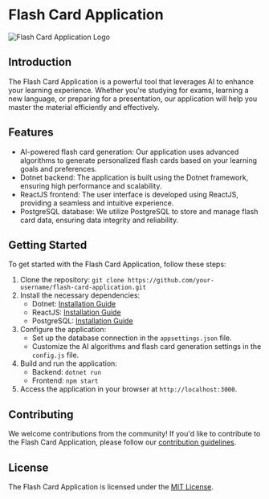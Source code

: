 # Flash Card Application

![Flash Card Application Logo](path/to/logo.png)

## Introduction

The Flash Card Application is a powerful tool that leverages AI to enhance your learning experience. Whether you're studying for exams, learning a new language, or preparing for a presentation, our application will help you master the material efficiently and effectively.

## Features

- AI-powered flash card generation: Our application uses advanced algorithms to generate personalized flash cards based on your learning goals and preferences.
- Dotnet backend: The application is built using the Dotnet framework, ensuring high performance and scalability.
- ReactJS frontend: The user interface is developed using ReactJS, providing a seamless and intuitive experience.
- PostgreSQL database: We utilize PostgreSQL to store and manage flash card data, ensuring data integrity and reliability.

## Getting Started

To get started with the Flash Card Application, follow these steps:

1. Clone the repository: `git clone https://github.com/your-username/flash-card-application.git`
2. Install the necessary dependencies:
   - Dotnet: [Installation Guide](https://dotnet.microsoft.com/download)
   - ReactJS: [Installation Guide](https://reactjs.org/docs/getting-started.html)
   - PostgreSQL: [Installation Guide](https://www.postgresql.org/download/)
3. Configure the application:
   - Set up the database connection in the `appsettings.json` file.
   - Customize the AI algorithms and flash card generation settings in the `config.js` file.
4. Build and run the application:
   - Backend: `dotnet run`
   - Frontend: `npm start`
5. Access the application in your browser at `http://localhost:3000`.

## Contributing

We welcome contributions from the community! If you'd like to contribute to the Flash Card Application, please follow our [contribution guidelines](CONTRIBUTING.md).

## License

The Flash Card Application is licensed under the [MIT License](LICENSE).
